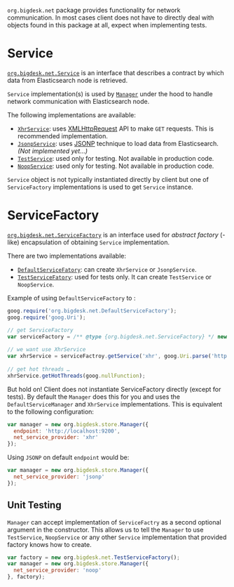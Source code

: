 `org.bigdesk.net` package provides functionality for network communication. In most cases client does not have to directly deal with objects found in this package at all, expect when implementing tests.

# Service

[`org.bigdesk.net.Service`](Service.js) is an interface that describes a contract by which data from Elasticsearch node is retrieved.

`Service` implementation(s) is used by [`Manager`](../store/readme.md) under the hood to handle network communication with Elasticsearch node.

The following implementations are available:

- [`XhrService`](XhrService.js): uses [XMLHttpRequest][XMLHttpRequest] API to make `GET` requests. This is recommended implementation.
- [`JsonpService`](JsonpService.js): uses [JSONP][JSNOP] technique to load data from Elasticsearch. _(Not implemented yet…)_
- [`TestService`](../../../../test/javascript_sources/org/bigdesk/net/TestService.js): used only for testing. Not available in production code.
- [`NoopService`](../../../../test/javascript_sources/org/bigdesk/net/NoopService.js): used only for testing. Not available in production code.

[XMLHttpRequest]: http://en.wikipedia.org/wiki/XMLHttpRequest
[JSNOP]: http://en.wikipedia.org/wiki/JSONP

`Service` object is not typically instantiated directly by client but one of `ServiceFactory` implementations is used to get `Service` instance.

# ServiceFactory

[`org.bigdesk.net.ServiceFactory`](ServiceFactory.js) is an interface used for _abstract factory_ (-like) encapsulation of obtaining `Service` implementation.

There are two implementations available:

- [`DefaultServiceFatory`](DefaultServiceFatory.js): can create `XhrService` or `JsonpService`.
- [`TestServiceFatory`](../../../../test/javascript_sources/org/bigdesk/net/TestServiceFatory.js): used for tests only. It can create `TestService` or `NoopService`.

Example of using `DefaultServiceFactory` to :

```javascript
goog.require('org.bigdesk.net.DefaultServiceFactory');
goog.require('goog.Uri');  

// get ServiceFactory
var serviceFactory = /** @type {org.bigdesk.net.ServiceFactory} */ new org.bigdesk.net.DefaultServiceFactory();
  
// we want use XhrService
var xhrService = serviceFactroy.getService('xhr', goog.Uri.parse('http://localhost:9200'));
  
// get hot threads …
xhrService.getHotThreads(goog.nullFunction);
```

But hold on! Client does not instantiate ServiceFactory directly (except for tests). By default the `Manager` does this for you and uses the `DefaultServiceManager` and `XhrService` implementations. 
This is equivalent to the following configuration:

```javascript
var manager = new org.bigdesk.store.Manager({
  endpoint: 'http://localhost:9200',
  net_service_provider: 'xhr'
});
```
Using `JSONP` on default `endpoint` would be:

```javascript
var manager = new org.bigdesk.store.Manager({
  net_service_provider: 'jsonp'
});
```

## Unit Testing

`Manager` can accept implementation of `ServiceFactry` as a second optional argument in the constructor. This allows us to tell the `Manager` to use `TestService`, `NoopService` or any other `Service` implementation that provided factory knows how to create.

```javascript
var factory = new org.bigdesk.net.TestServiceFactory();
var manager = new org.bigdesk.store.Manager({
  net_service_provider: 'noop'
}, factory);
```